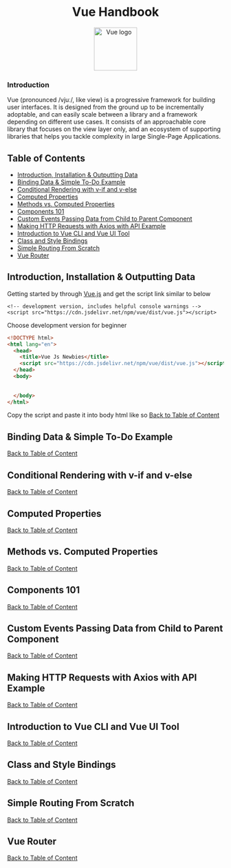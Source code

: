 <h1 align="center">Vue Handbook</h1>

<p align="center"><a href="https://vuejs.org" target="_blank" rel="noopener noreferrer"><img width="100" src="https://vuejs.org/images/logo.png" alt="Vue logo"></a></p>

### Introduction

Vue (pronounced /vjuː/, like view) is a progressive framework for building user interfaces. It is designed from the ground up to be incrementally adoptable, and can easily scale between a library and a framework depending on different use cases. It consists of an approachable core library that focuses on the view layer only, and an ecosystem of supporting libraries that helps you tackle complexity in large Single-Page Applications.

## Table of Contents
- [Introduction, Installation & Outputting Data](#introduction-installation--outputting-data)
- [Binding Data & Simple To-Do Example](#binding-data--simple-to-do-example)
- [Conditional Rendering with v-if and v-else](#conditional-rendering-with-v-if-and-v-else)
- [Computed Properties](#computed-properties)
- [Methods vs. Computed Properties](#methods-vs-computed-properties)
- [Components 101](#components-101)
- [Custom Events Passing Data from Child to Parent Component](#custom-events-passing-data-from-child-to-parent-component)
- [Making HTTP Requests with Axios with API Example](#making-http-requests-with-axios-with-api-example)
- [Introduction to Vue CLI and Vue UI Tool](#introduction-to-vue-cli-and-vue-ui-tool)
- [Class and Style Bindings](#class-and-style-bindings)
- [Simple Routing From Scratch](#simple-routing-from-scratch)
- [Vue Router](#vue-router)

## Introduction, Installation & Outputting Data
Getting started by through [Vue.js](https://vuejs.org/v2/guide/) and get the script link similar to below
```vue
<!-- development version, includes helpful console warnings -->
<script src="https://cdn.jsdelivr.net/npm/vue/dist/vue.js"></script>
```
Choose development version for beginner

```html
<!DOCTYPE html>
<html lang="en">
  <head>
    <title>Vue Js Newbies</title>
    <script src="https://cdn.jsdelivr.net/npm/vue/dist/vue.js"></script>
  </head>
  <body>
    
    
  </body>
</html>
```
Copy the script and paste it into body html like so
[Back to Table of Content](#table-of-contents)

## Binding Data & Simple To-Do Example

[Back to Table of Content](#table-of-contents)

## Conditional Rendering with v-if and v-else

[Back to Table of Content](#table-of-contents)

## Computed Properties

[Back to Table of Content](#table-of-contents)

## Methods vs. Computed Properties

[Back to Table of Content](#table-of-contents)

## Components 101

[Back to Table of Content](#table-of-contents)

## Custom Events Passing Data from Child to Parent Component

[Back to Table of Content](#table-of-contents)

## Making HTTP Requests with Axios with API Example

[Back to Table of Content](#table-of-contents)

## Introduction to Vue CLI and Vue UI Tool

[Back to Table of Content](#table-of-contents)

## Class and Style Bindings

[Back to Table of Content](#table-of-contents)

## Simple Routing From Scratch

[Back to Table of Content](#table-of-contents)

## Vue Router

[Back to Table of Content](#table-of-contents)
 
